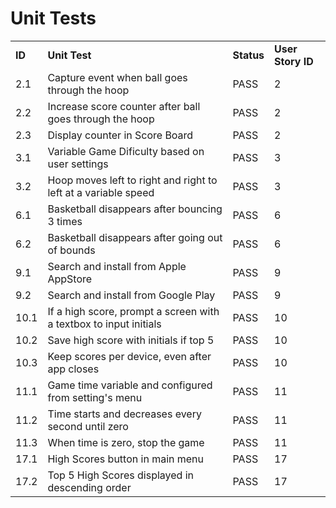 # Unit Tests

<table>
	<tr>
		<td><b>ID</b></td>
		<td><b>Unit Test</b></td>
		<td><b>Status</b></td>
		<td><b>User Story ID</b></td>
	</tr>
	<tr>
		<td>2.1</td>
		<td>Capture event when ball goes through the hoop</td>
		<td>PASS</td>
		<td>2</td>
	</tr>
	<tr>
		<td>2.2</td>
		<td>Increase score counter after ball goes through the hoop</td>
		<td>PASS</td>
		<td>2</td>
	</tr>
	<tr>
		<td>2.3</td>
		<td>Display counter in Score Board</td>
		<td>PASS</td>
		<td>2</td>
	</tr>
	<tr>
		<td>3.1</td>
		<td>Variable Game Dificulty based on user settings</td>
		<td>PASS</td>
		<td>3</td>
	</tr>
	<tr>
		<td>3.2</td>
		<td>Hoop moves left to right and right to left at a variable speed</td>
		<td>PASS</td>
		<td>3</td>
	</tr>
	<tr>
		<td>6.1</td>
		<td>Basketball disappears after bouncing 3 times</td>
		<td>PASS</td>
		<td>6</td>
	</tr>
	<tr>
		<td>6.2</td>
		<td>Basketball disappears after going out of bounds</td>
		<td>PASS</td>
		<td>6</td>
	</tr>
	<tr>
		<td>9.1</td>
		<td>Search and install from Apple AppStore</td>
		<td>PASS</td>
		<td>9</td>
	</tr>
	<tr>
		<td>9.2</td>
		<td>Search and install from Google Play</td>
		<td>PASS</td>
		<td>9</td>
	</tr>
	<tr>
		<td>10.1</td>
		<td>If a high score, prompt a screen with a textbox to input initials</td>
		<td>PASS</td>
		<td>10</td>
	</tr>
	<tr>
		<td>10.2</td>
		<td>Save high score with initials if top 5</td>
		<td>PASS</td>
		<td>10</td>
	</tr>
	<tr>
		<td>10.3</td>
		<td>Keep scores per device, even after app closes</td>
		<td>PASS</td>
		<td>10</td>
	</tr>
	<tr>
		<td>11.1</td>
		<td>Game time variable and configured from setting's menu</td>
		<td>PASS</td>
		<td>11</td>
	</tr>
	<tr>
		<td>11.2</td>
		<td>Time starts and decreases every second until zero</td>
		<td>PASS</td>
		<td>11</td>
	</tr>
	<tr>
		<td>11.3</td>
		<td>When time is zero, stop the game</td>
		<td>PASS</td>
		<td>11</td>
	</tr>
	<tr>
		<td>17.1</td>
		<td>High Scores button in main menu</td>
		<td>PASS</td>
		<td>17</td>
	</tr>
	<tr>
		<td>17.2</td>
		<td>Top 5 High Scores displayed in descending order</td>
		<td>PASS</td>
		<td>17</td>
	</tr>
</table>
